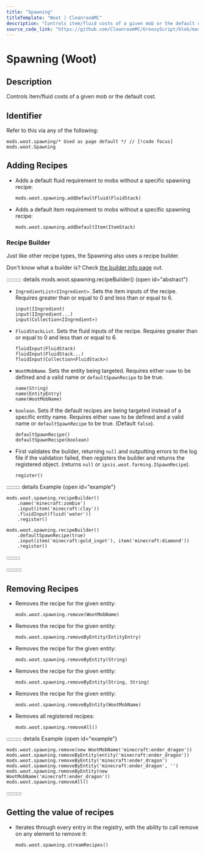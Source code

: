 ```yaml
---
title: "Spawning"
titleTemplate: "Woot | CleanroomMC"
description: "Controls item/fluid costs of a given mob or the default cost."
source_code_link: "https://github.com/CleanroomMC/GroovyScript/blob/master/src/main/java/com/cleanroommc/groovyscript/compat/mods/woot/Spawning.java"
---
```


# Spawning (Woot)

## Description

Controls item/fluid costs of a given mob or the default cost.

## Identifier

Refer to this via any of the following:

```groovy:no-line-numbers {1}
mods.woot.spawning/* Used as page default */ // [!code focus]
mods.woot.Spawning
```


## Adding Recipes

- Adds a default fluid requirement to mobs without a specific spawning recipe:

    ```groovy:no-line-numbers
    mods.woot.spawning.addDefaultFluid(FluidStack)
    ```

- Adds a default item requirement to mobs without a specific spawning recipe:

    ```groovy:no-line-numbers
    mods.woot.spawning.addDefaultItem(ItemStack)
    ```


### Recipe Builder

Just like other recipe types, the Spawning also uses a recipe builder.

Don't know what a builder is? Check [the builder info page](../../getting_started/builder.md) out.

:::::::::: details mods.woot.spawning.recipeBuilder() {open id="abstract"}
- `IngredientList<IIngredient>`. Sets the item inputs of the recipe. Requires greater than or equal to 0 and less than or equal to 6.

    ```groovy:no-line-numbers
    input(IIngredient)
    input(IIngredient...)
    input(Collection<IIngredient>)
    ```

- `FluidStackList`. Sets the fluid inputs of the recipe. Requires greater than or equal to 0 and less than or equal to 6.

    ```groovy:no-line-numbers
    fluidInput(FluidStack)
    fluidInput(FluidStack...)
    fluidInput(Collection<FluidStack>)
    ```

- `WootMobName`. Sets the entity being targeted. Requires either `name` to be defined and a valid name or `defaultSpawnRecipe` to be true.

    ```groovy:no-line-numbers
    name(String)
    name(EntityEntry)
    name(WootMobName)
    ```

- `boolean`. Sets if the default recipes are being targeted instead of a specific entity name. Requires either `name` to be defined and a valid name or `defaultSpawnRecipe` to be true. (Default `false`).

    ```groovy:no-line-numbers
    defaultSpawnRecipe()
    defaultSpawnRecipe(boolean)
    ```

- First validates the builder, returning `null` and outputting errors to the log file if the validation failed, then registers the builder and returns the registered object. (returns `null` or `ipsis.woot.farming.ISpawnRecipe`).

    ```groovy:no-line-numbers
    register()
    ```

::::::::: details Example {open id="example"}
```groovy:no-line-numbers
mods.woot.spawning.recipeBuilder()
    .name('minecraft:zombie')
    .input(item('minecraft:clay'))
    .fluidInput(fluid('water'))
    .register()

mods.woot.spawning.recipeBuilder()
    .defaultSpawnRecipe(true)
    .input(item('minecraft:gold_ingot'), item('minecraft:diamond'))
    .register()
```

:::::::::

::::::::::

## Removing Recipes

- Removes the recipe for the given entity:

    ```groovy:no-line-numbers
    mods.woot.spawning.remove(WootMobName)
    ```

- Removes the recipe for the given entity:

    ```groovy:no-line-numbers
    mods.woot.spawning.removeByEntity(EntityEntry)
    ```

- Removes the recipe for the given entity:

    ```groovy:no-line-numbers
    mods.woot.spawning.removeByEntity(String)
    ```

- Removes the recipe for the given entity:

    ```groovy:no-line-numbers
    mods.woot.spawning.removeByEntity(String, String)
    ```

- Removes the recipe for the given entity:

    ```groovy:no-line-numbers
    mods.woot.spawning.removeByEntity(WootMobName)
    ```

- Removes all registered recipes:

    ```groovy:no-line-numbers
    mods.woot.spawning.removeAll()
    ```

:::::::::: details Example {open id="example"}
```groovy:no-line-numbers
mods.woot.spawning.remove(new WootMobName('minecraft:ender_dragon'))
mods.woot.spawning.removeByEntity(entity('minecraft:ender_dragon'))
mods.woot.spawning.removeByEntity('minecraft:ender_dragon')
mods.woot.spawning.removeByEntity('minecraft:ender_dragon', '')
mods.woot.spawning.removeByEntity(new WootMobName('minecraft:ender_dragon'))
mods.woot.spawning.removeAll()
```

::::::::::

## Getting the value of recipes

- Iterates through every entry in the registry, with the ability to call remove on any element to remove it:

    ```groovy:no-line-numbers
    mods.woot.spawning.streamRecipes()
    ```
